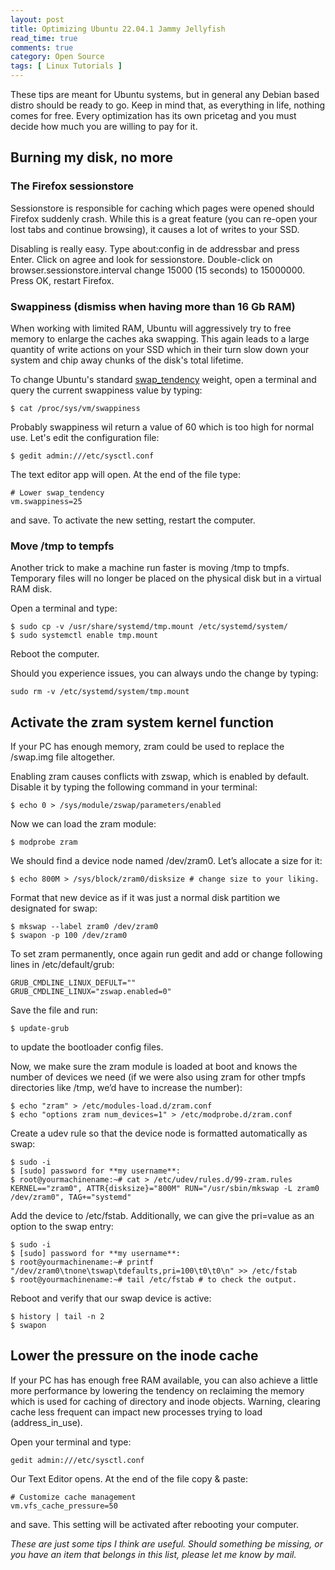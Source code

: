 ```yaml
---
layout: post
title: Optimizing Ubuntu 22.04.1 Jammy Jellyfish
read_time: true
comments: true
category: Open Source 
tags: [ Linux Tutorials ]
---
```


These tips are meant for Ubuntu systems, but in general any Debian based distro should be ready to go.
Keep in mind that, as everything in life, nothing comes for free. Every optimization has its own pricetag and you must decide how much you are willing to pay for it.

## Burning my disk, no more

### The Firefox sessionstore

Sessionstore is responsible for caching which pages were opened should Firefox suddenly crash. While this is a great feature (you can re-open your lost tabs and continue browsing), it causes a lot of writes to your SSD. 

Disabling is really easy. Type about:config in de addressbar and press Enter. Click on agree and look for sessionstore. Double-click on browser.sessionstore.interval change 15000 (15 seconds) to 15000000. Press OK, restart Firefox.

### Swappiness (dismiss when having more than 16 Gb RAM)
When working with limited RAM, Ubuntu will aggressively try to free memory to enlarge the caches aka swapping. This again leads to a large quantity of write actions on your SSD which in their turn slow down your system and chip away chunks of the disk's total lifetime.

To change Ubuntu's standard [swap_tendency](https://unix.stackexchange.com/questions/134202/when-is-swap-triggered-or-how-to-calculate-swap-tendency#134206) weight, open a terminal and query the current swappiness value by typing:
```
$ cat /proc/sys/vm/swappiness
```
Probably swappiness wil return a value of 60 which is too high for normal use. Let's edit the configuration file:
```
$ gedit admin:///etc/sysctl.conf
```
The text editor app will open. At the end of the file type:
```
# Lower swap_tendency
vm.swappiness=25
```
and save. To activate the new setting, restart the computer.

### Move /tmp to tempfs

Another trick to make a machine run faster is moving /tmp to tmpfs. Temporary files will no longer be placed on the physical disk but in a virtual RAM disk. 

Open a terminal and type:
```
$ sudo cp -v /usr/share/systemd/tmp.mount /etc/systemd/system/
$ sudo systemctl enable tmp.mount
```
Reboot the computer.

Should you experience issues, you can always undo the change by typing:
```
sudo rm -v /etc/systemd/system/tmp.mount
```

## Activate the zram system kernel function

If your PC has enough memory, zram could be used to replace the /swap.img file altogether. 

Enabling zram causes conflicts with zswap, which is enabled by default. Disable it by typing the following command in your terminal:
```
$ echo 0 > /sys/module/zswap/parameters/enabled
```
Now we can load the zram module:
```
$ modprobe zram
```
We should find a device node named /dev/zram0. Let’s allocate a size for it:
```
$ echo 800M > /sys/block/zram0/disksize # change size to your liking.
```
Format that new device as if it was just a normal disk partition we designated for swap:
```
$ mkswap --label zram0 /dev/zram0
$ swapon -p 100 /dev/zram0
```
To set zram permanently, once again run gedit and add or change following lines in /etc/default/grub:
```
GRUB_CMDLINE_LINUX_DEFULT=""
GRUB_CMDLINE_LINUX="zswap.enabled=0"
```
Save the file and run:
```
$ update-grub 
```
to update the bootloader config files.

Now, we make sure the zram module is loaded at boot and knows the number of devices we need (if we were also using zram for other tmpfs directories like /tmp, we’d have to increase the number):
```
$ echo "zram" > /etc/modules-load.d/zram.conf
$ echo "options zram num_devices=1" > /etc/modprobe.d/zram.conf
```
Create a udev rule so that the device node is formatted automatically as swap:
```
$ sudo -i
$ [sudo] password for **my username**:
$ root@yourmachinename:~# cat > /etc/udev/rules.d/99-zram.rules KERNEL=="zram0", ATTR{disksize}="800M" RUN="/usr/sbin/mkswap -L zram0 /dev/zram0", TAG+="systemd"
```
Add the device to /etc/fstab. Additionally, we can give the pri=value as an option to the swap entry:
```
$ sudo -i
$ [sudo] password for **my username**:
$ root@yourmachinename:~# printf "/dev/zram0\tnone\tswap\tdefaults,pri=100\t0\t0\n" >> /etc/fstab
$ root@yourmachinename:~# tail /etc/fstab # to check the output.
```
Reboot and verify that our swap device is active:
```
$ history | tail -n 2
$ swapon
```

## Lower the pressure on the inode cache

If your PC has has enough free RAM available, you can also achieve a little more performance by lowering the tendency on reclaiming the memory which is used for caching of directory and inode objects. Warning, clearing cache less frequent can impact new processes trying to load (address_in_use). 

Open your terminal and type:
```
gedit admin:///etc/sysctl.conf
```
Our Text Editor opens. At the end of the file copy & paste:
```
# Customize cache management
vm.vfs_cache_pressure=50
```
and save. This setting will be activated after rebooting your computer.

*These are just some tips I think are useful. Should something be missing, or you have an item that belongs in this list, please let me know by mail.*
